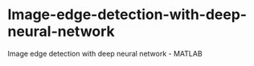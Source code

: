 # Image-edge-detection-with-deep-neural-network
Image edge detection with deep neural network - MATLAB
